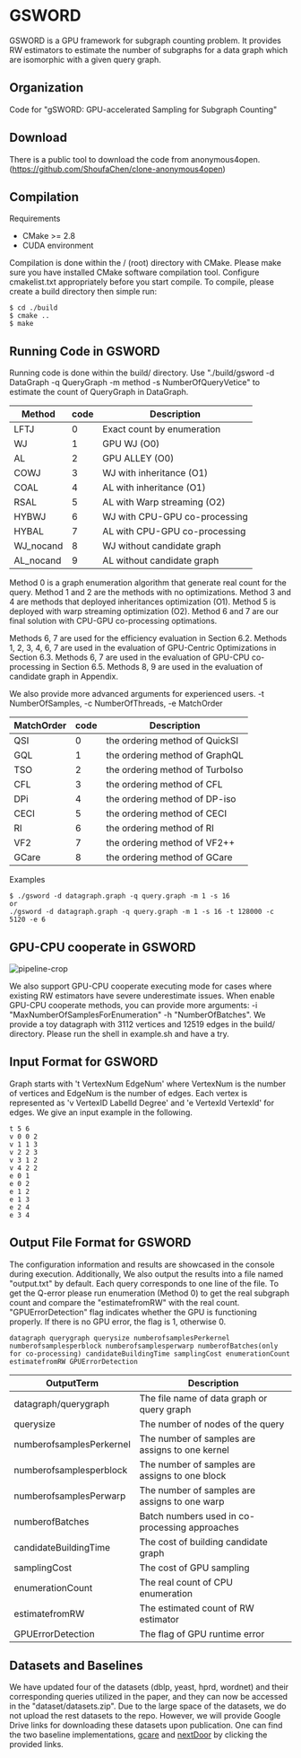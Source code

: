 # GSWORD
GSWORD is a GPU framework for subgraph counting problem. It provides RW estimators to estimate the number of subgraphs for a data graph which are isomorphic with a given query graph.

Organization
--------
Code for "gSWORD: GPU-accelerated Sampling for Subgraph Counting"

Download
--------
There is a public tool to download the code from anonymous4open. (https://github.com/ShoufaChen/clone-anonymous4open)

Compilation
--------

Requirements

* CMake &gt;= 2.8
* CUDA environment

Compilation is done within the / (root) directory with CMake. 
Please make sure you have installed CMake software compilation tool.
Configure cmakelist.txt appropriately before you start compile. 
To compile, please create a build directory then simple run:

```
$ cd ./build
$ cmake ..
$ make
```

Running Code in GSWORD
--------
Running code is done within the build/ directory. 
Use "./build/gsword -d DataGraph -q QueryGraph -m method -s NumberOfQueryVetice" to estimate the count of QueryGraph in DataGraph.

| Method    | code | Description                   |
| --------- | ---- | ----------------------------- |
| LFTJ      | 0    | Exact count by enumeration    |
| WJ        | 1    | GPU WJ  (O0)                  |
| AL        | 2    | GPU ALLEY  (O0)               |
| COWJ      | 3    | WJ with inheritance (O1)      |
| COAL      | 4    | AL with inheritance (O1)      |
| RSAL      | 5    | AL with Warp streaming (O2)   |
| HYBWJ     | 6    | WJ with CPU-GPU co-processing |
| HYBAL     | 7    | AL with CPU-GPU co-processing |
| WJ_nocand | 8    | WJ without candidate graph    |
| AL_nocand | 9    | AL without candidate graph    |

Method 0 is a graph enumeration algorithm that generate real count for the query. Method 1 and 2 are the methods with no optimizations. Method 3 and 4 are methods that deployed inheritances optimization (O1). Method 5 is deployed with warp streaming optimization (O2). Method 6 and 7 are our final solution with CPU-GPU co-processing optimations.

Methods 6, 7 are used for the efficiency evaluation in Section 6.2. Methods 1, 2, 3, 4, 6, 7 are used in the evaluation of GPU-Centric Optimizations in Section 6.3. Methods 6, 7 are used in the evaluation of GPU-CPU co-processing in Section 6.5. Methods 8, 9 are used in the evaluation of candidate graph in Appendix.

We also provide more advanced arguments for experienced users. 
-t NumberOfSamples,  -c NumberOfThreads, -e MatchOrder

| MatchOrder | code | Description                     |
| ---------- | ---- | ------------------------------- |
| QSI        | 0    | the ordering method of QuickSI  |
| GQL        | 1    | the ordering method of GraphQL  |
| TSO        | 2    | the ordering method of TurboIso |
| CFL        | 3    | the ordering method of CFL      |
| DPi        | 4    | the ordering method of DP-iso   |
| CECI       | 5    | the ordering method of CECI     |
| RI         | 6    | the ordering method of RI       |
| VF2        | 7    | the ordering method of VF2++    |
| GCare      | 8    | the ordering method of GCare    |

Examples
```
$ ./gsword -d datagraph.graph -q query.graph -m 1 -s 16
or
./gsword -d datagraph.graph -q query.graph -m 1 -s 16 -t 128000 -c 5120 -e 6
```

GPU-CPU cooperate in GSWORD
--------

![pipeline-crop](https://github.com/Gibyeng/gsword/assets/19706360/8a96fc3d-0301-476e-a231-0fe89663ea32)

We also support GPU-CPU cooperate executing mode for cases where existing RW estimators have severe underestimate issues.
When enable GPU-CPU cooperate methods, you can provide more arguments: -i "MaxNumberOfSamplesForEnumeration" -h "NumberOfBatches". 
We provide a toy datagraph with 3112 vertices and 12519 edges in the build/ directory. Please run the shell in example.sh and have a try.

Input Format for GSWORD
--------
 Graph starts with 't VertexNum EdgeNum' where VertexNum is the number of vertices and EdgeNum is the number of edges. Each vertex is represented as 'v VertexID LabelId Degree' and 'e VertexId VertexId' for edges. We give an input example in the following.

```
t 5 6
v 0 0 2
v 1 1 3
v 2 2 3
v 3 1 2
v 4 2 2
e 0 1
e 0 2
e 1 2
e 1 3
e 2 4
e 3 4
```

Output File Format for GSWORD
--------
The configuration information and results are showcased in the console during execution. Additionally, We also output the results into a file named "output.txt" by default. Each query corresponds to one line of the file. To get the Q-error please run enumeration (Method 0) to get the real subgraph count and compare the "estimatefromRW" with the real count. "GPUErrorDetection" flag indicates whether the GPU is functioning properly. If there is no GPU error, the flag is 1, otherwise 0. 


```
datagraph querygraph querysize numberofsamplesPerkernel numberofsamplesperblock numberofsamplesperwarp numberofBatches(only for co-processing) candidateBuildingTime samplingCost enumerationCount estimatefromRW GPUErrorDetection
```

| OutputTerm               | Description                                     |
| ------------------------ | ----------------------------------------------- |
| datagraph/querygraph     | The file name of data graph or query graph      |
| querysize                | The number of nodes of the query                |
| numberofsamplesPerkernel | The number of samples are assigns to one kernel |
| numberofsamplesperblock  | The number of samples are assigns to one block  |
| numberofsamplesPerwarp   | The number of samples are assigns to one warp   |
| numberofBatches          | Batch numbers used in co-processing approaches  |
| candidateBuildingTime    | The cost of building candidate graph            |
| samplingCost             | The cost of GPU sampling                        |
| enumerationCount         | The real count of CPU enumeration               |
| estimatefromRW           | The estimated count of RW estimator             |
| GPUErrorDetection        | The flag of GPU runtime error                   |



Datasets and Baselines
--------
We have updated four of the datasets (dblp, yeast, hprd, wordnet) and their corresponding queries utilized in the paper, and they can now be accessed in the "dataset/datasets.zip". Due to the large space of the datasets, we do not upload the rest datasets to the repo. However, we will provide Google Drive links for downloading these datasets upon publication. One can find the two baseline implementations, [gcare](https://github.com/yspark-dblab/gcare.git) and [nextDoor](https://github.com/plasma-umass/NextDoor) by clicking the provided links. 
